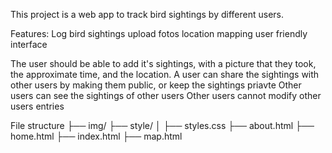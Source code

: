 This project is a web app to track bird sightings by different users.


Features:
Log bird sightings
upload fotos
location mapping 
user friendly interface




The user should be able to add it's sightings, with a picture that they took, the approximate time, and the location.
A user can share the sightings with other users by making them public, or keep the sightings priavte
Other users can see the sightings of other users
Other users cannot modify other users entries


File structure
├── img/
├── style/
│   ├── styles.css
├── about.html
├── home.html
├── index.html
├── map.html

